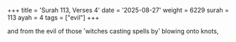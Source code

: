 +++
title = 'Surah 113, Verses 4'
date = '2025-08-27'
weight = 6229
surah = 113
ayah = 4
tags = ["evil"]
+++

and from the evil of those ˹witches casting spells by˺ blowing onto knots,
